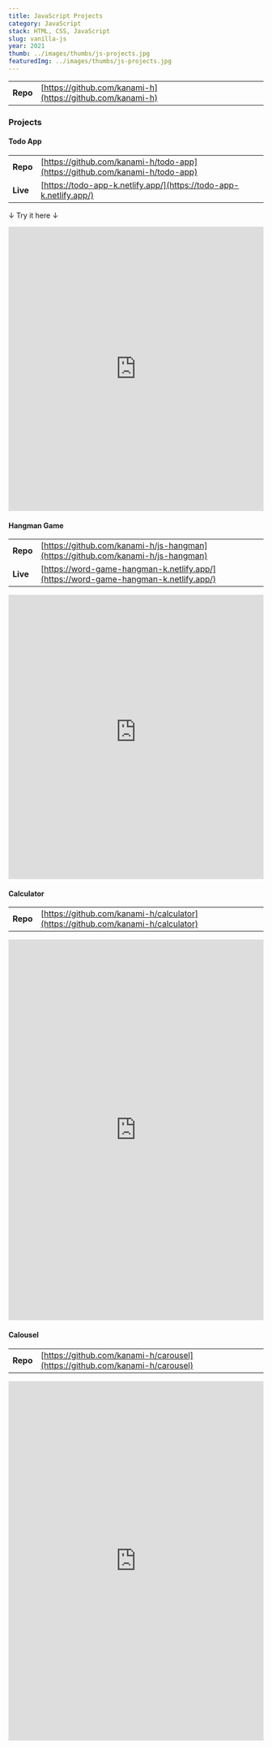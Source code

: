 ```yaml
---
title: JavaScript Projects
category: JavaScript
stack: HTML, CSS, JavaScript
slug: vanilla-js
year: 2021
thumb: ../images/thumbs/js-projects.jpg
featuredImg: ../images/thumbs/js-projects.jpg
---
```


|          |                                                            |
| -------- | ---------------------------------------------------------- |
| **Repo** | [https://github.com/kanami-h](https://github.com/kanami-h) |

### Projects

#### Todo App

|          |                                                                              |
| -------- | ---------------------------------------------------------------------------- |
| **Repo** | [https://github.com/kanami-h/todo-app](https://github.com/kanami-h/todo-app) |
| **Live** | [https://todo-app-k.netlify.app/](https://todo-app-k.netlify.app/)           |

↓ Try it here ↓

<iframe height="560" style="width: 100%" src="https://todo-app-k.netlify.app/" title="hangman word gessing game" frameborder="no" loading="lazy" allowtransparency="true" allowfullscreen="true">
</iframe>

#### Hangman Game

|          |                                                                                      |
| -------- | ------------------------------------------------------------------------------------ |
| **Repo** | [https://github.com/kanami-h/js-hangman](https://github.com/kanami-h/js-hangman)     |
| **Live** | [https://word-game-hangman-k.netlify.app/](https://word-game-hangman-k.netlify.app/) |

<iframe height="560" style="width: 100%" src="https://word-game-hangman-k.netlify.app/" title="hangman word gessing game" frameborder="no" loading="lazy" allowtransparency="true" allowfullscreen="true">
</iframe>

#### Calculator

|          |                                                                                  |
| -------- | -------------------------------------------------------------------------------- |
| **Repo** | [https://github.com/kanami-h/calculator](https://github.com/kanami-h/calculator) |

<iframe height="750" style="width: 100%;" scrolling="no" title="Calculator" src="https://codepen.io/kanami-h/embed/ExXevLb?default-tab=js%2Cresult" frameborder="no" loading="lazy" allowtransparency="true" allowfullscreen="true">
  See the Pen <a href="https://codepen.io/kanami-h/pen/ExXevLb">
  Calculator</a> by Kanami (<a href="https://codepen.io/kanami-h">@kanami-h</a>)
  on <a href="https://codepen.io">CodePen</a>.
</iframe>

#### Calousel

|          |                                                                              |
| -------- | ---------------------------------------------------------------------------- |
| **Repo** | [https://github.com/kanami-h/carousel](https://github.com/kanami-h/carousel) |

<iframe height="708" style="width: 100%;" scrolling="no" title="" src="https://codepen.io/kanami-h/embed/vYZvwvv?default-tab=js%2Cresult" frameborder="no" loading="lazy" allowtransparency="true" allowfullscreen="true">
  See the Pen <a href="https://codepen.io/kanami-h/pen/vYZvwvv">
  </a> by Kanami (<a href="https://codepen.io/kanami-h">@kanami-h</a>)
  on <a href="https://codepen.io">CodePen</a>.
</iframe>

